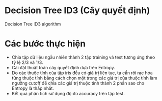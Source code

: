 # Decision Tree ID3 (Cây quyết định)
Decision Tree ID3 algorithm

# Các bước thực hiện
- Chia tập dữ liệu ngẫu nhiên thành 2 tập training và test tương ứng theo tỷ lệ 2/3 và 1/3.
- Cài đặt thuật toán cây quyết định dựa trên Entropy.
- Do các thuộc tính của tập iris đều có giá trị liên tục, ta cần rời rạc hóa từng thuộc tính bằng cách chọn một trong các giá trị của thuộc tính làm ngưỡng cutoff để chia các giá trị thuộc tính thành 2 phần sao cho Entropy là thấp nhất.
- Kết quả phân tích sử dụng độ đo accuracy trên tập test.
